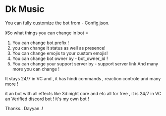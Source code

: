 # Dk Music

You can fully customize the bot from - Config.json. 

》So what things you can change in bot =
1. You can change bot prefix ! 
2. you can change it status as well as presence!
3. You can change emojis to your custom emojis! 
4. You can change bot owner by - bot_owner_id ! 
5. You can change your support server by - support server link
And many more you can change ! 

It stays 24/7 in VC and , it has hindi commands , reaction controle and many more !

 it an bot with all effects like 3d night core and etc all for free , it is 24/7 in VC an Verified discord bot ! it's my own bot ! 

Thanks..
Dayyan..!
